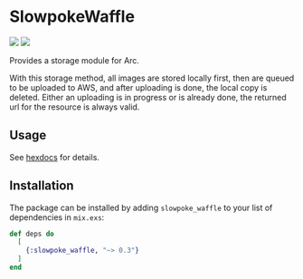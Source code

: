 # SlowpokeWaffle

![](https://github.com/Elonsoft/slowpoke_waffle/workflows/test/badge.svg)
![](https://github.com/Elonsoft/slowpoke_waffle/workflows/lint/badge.svg)

Provides a storage module for Arc.

With this storage method, all images are stored locally first,
then are queued to be uploaded to AWS, and after uploading is
done, the local copy is deleted. Either an uploading is in progress
or is already done, the returned url for the resource is always
valid.

## Usage

See [hexdocs](https://hexdocs.pm/slowpoke_waffle) for details.

## Installation

The package can be installed by adding `slowpoke_waffle` to your list of
dependencies in `mix.exs`:

```elixir
def deps do
  [
    {:slowpoke_waffle, "~> 0.3"}
  ]
end
```
